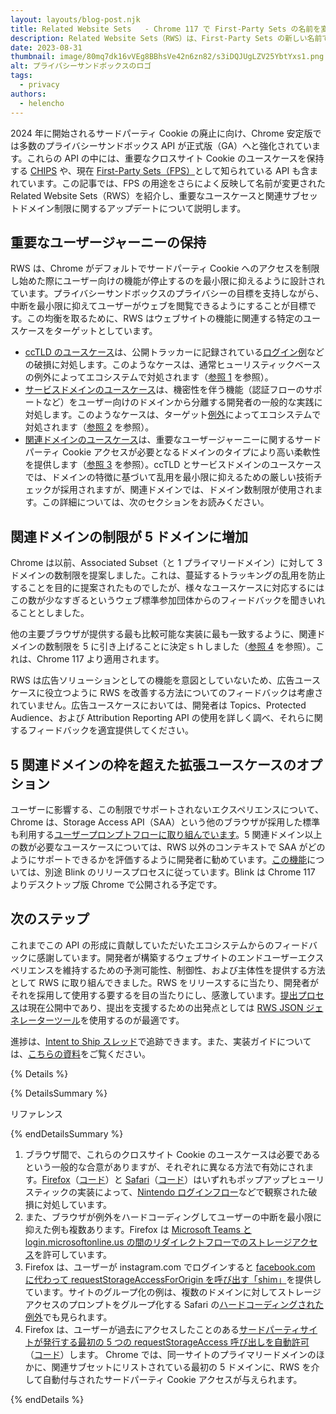```yaml
---
layout: layouts/blog-post.njk
title: Related Website Sets   - Chrome 117 で First-Party Sets の名前を変更
description: Related Website Sets（RWS）は、First-Party Sets の新しい名前です。セットをさらに柔軟に定義できるように改善されています。
date: 2023-08-31
thumbnail: image/80mq7dk16vVEg8BBhsVe42n6zn82/s3iDQJUgLZV25YbtYxs1.png
alt: プライバシーサンドボックスのロゴ
tags:
  - privacy
authors:
  - helencho
---
```


2024 年に開始されるサードパーティ Cookie の廃止に向け、Chrome 安定版では多数のプライバシーサンドボックス API が正式版（GA）へと強化されています。これらの API の中には、重要なクロスサイト Cookie のユースケースを保持する [CHIPS](/docs/privacy-sandbox/chips/) や、現在 [First-Party Sets（FPS）](/docs/privacy-sandbox/first-party-sets/)として知られている API も含まれています。この記事では、FPS の用途をさらによく反映して名前が変更された Related Website Sets（RWS）を紹介し、重要なユースケースと関連サブセットドメイン制限に関するアップデートについて説明します。

## 重要なユーザージャーニーの保持

RWS は、Chrome がデフォルトでサードパーティ Cookie へのアクセスを制限し始めた際にユーザー向けの機能が停止するのを最小限に抑えるように設計されています。プライバシーサンドボックスのプライバシーの目標を支持しながら、中断を最小限に抑えてユーザーがウェブを閲覧できるようにすることが目標です。この均衡を取るために、RWS はウェブサイトの機能に関連する特定のユースケースをターゲットとしています。

- [ccTLD のユースケース](https://github.com/WICG/first-party-sets/tree/main#defining-a-set-through-use-case-based-subsets)は、公開トラッカーに記録されている[ログイン例](https://issuetracker.google.com/268390722)などの破損に対処します。このようなケースは、通常ヒューリスティックベースの例外によってエコシステムで対処されます（[参照 1](#ref-1) を参照）。
- [サービスドメインのユースケース](https://github.com/WICG/first-party-sets/tree/main#defining-a-set-through-use-case-based-subsets)は、機密性を伴う機能（認証フローのサポートなど）をユーザー向けのドメインから分離する開発者の一般的な実践に対処します。このようなケースは、ターゲット[例外](https://searchfox.org/mozilla-central/rev/3002762e41363de8ee9ca80196d55e79651bcb6b/browser/extensions/webcompat/data/shims.js#686)によってエコシステムで対処されます（[参照 2](#ref-2) を参照）。
- [関連ドメインのユースケース](https://github.com/WICG/first-party-sets/tree/main#defining-a-set-through-use-case-based-subsets)は、重要なユーザージャーニーに関するサードパーティ Cookie アクセスが必要となるドメインのタイプにより高い柔軟性を提供します（[参照 3](#ref-3) を参照）。ccTLD とサービスドメインのユースケースでは、ドメインの特徴に基づいて乱用を最小限に抑えるための厳しい技術チェックが採用されますが、関連ドメインでは、ドメイン数制限が使用されます。この詳細については、次のセクションをお読みください。

## 関連ドメインの制限が 5 ドメインに増加

Chrome は以前、Associated Subset（と 1 プライマリードメイン）に対して 3 ドメインの数制限を提案しました。これは、蔓延するトラッキングの乱用を防止することを目的に提案されたものでしたが、様々なユースケースに対応するにはこの数が少なすぎるというウェブ標準参加団体からのフィードバックを聞きいれることとしました。

他の主要ブラウザが提供する最も比較可能な実装に最も一致するように、関連ドメインの数制限を 5 に引き上げることに決定ｓｈしました（[参照 4](#ref-4) を参照）。これは、Chrome 117 より適用されます。

RWS は広告ソリューションとしての機能を意図としていないため、広告ユースケースに役立つように RWS を改善する方法についてのフィードバックは考慮されていません。広告ユースケースにおいては、開発者は Topics、Protected Audience、および Attribution Reporting API の使用を詳しく調べ、それらに関するフィードバックを適宜提供してください。

## 5 関連ドメインの枠を超えた拡張ユースケースのオプション

ユーザーに影響する、この制限でサポートされないエクスペリエンスについて、Chrome は、Storage Access API（SAA）という他のブラウザが採用した標準も利用する[ユーザープロンプトフローに取り組んでいます](https://github.com/cfredric/chrome-storage-access-api)。5 関連ドメイン以上の数が必要なユースケースについては、RWS 以外のコンテキストで SAA がどのようにサポートできるかを評価するように開発者に勧めています。[この機能](https://groups.google.com/a/chromium.org/g/blink-dev/c/JHf7CWXDZUc/m/Dy2EElgvAgAJ)については、別途 Blink のリリースプロセスに従っています。Blink は Chrome 117 よりデスクトップ版 Chrome で公開される予定です。

## 次のステップ

これまでこの API の形成に貢献していただいたエコシステムからのフィードバックに感謝しています。開発者が構築するウェブサイトのエンドユーザーエクスペリエンスを維持するための予測可能性、制御性、および主体性を提供する方法として RWS に取り組んできました。RWS をリリースするに当たり、開発者がそれを採用して使用する要するを目の当たりにし、感激しています。[提出プロセス](https://github.com/GoogleChrome/first-party-sets/blob/main/FPS-Submission_Guidelines.md)は現在公開中であり、提出を支援するための出発点としては [RWS JSON ジェネレーターツール](https://goo.gle/rws-json-generator)を使用するのが最適です。

進捗は、[Intent to Ship スレッド](https://groups.google.com/a/chromium.org/g/blink-dev/c/7_6JDIfE1as/m/wModmpcaAgAJ)で追跡できます。また、実装ガイドについては、[こちらの資料](/docs/privacy-sandbox/first-party-sets-integration/)をご覧ください。

{% Details %}

{% DetailsSummary %}

リファレンス

{% endDetailsSummary %}

1. <a id="ref-1"></a>ブラウザ間で、これらのクロスサイト Cookie のユースケースは必要であるという一般的な合意がありますが、それぞれに異なる方法で有効にされます。[Firefox](https://developer.mozilla.org/docs/Web/Privacy/Storage_Access_Policy#automatic_storage_access_upon_interaction)（[コード](https://searchfox.org/mozilla-central/rev/3002762e41363de8ee9ca80196d55e79651bcb6b/dom/base/Document.cpp#16328)）と [Safari](https://webkit.org/blog/8311/intelligent-tracking-prevention-2-0/#:~:text=Temporary%20Compatibility%20Fix%3A%20Automatic%20Storage%20Access%20for%20Popups)（[コード](https://searchfox.org/wubkat/rev/5b368793a8c0a3d99c6991fcd3ef96e3dbd2cf2a/Source/WebKit/NetworkProcess/Classifier/ResourceLoadStatisticsDatabaseStore.cpp#1266)）はいずれもポップアップヒューリスティックの実装によって、[Nintendo ログインフロー](https://issuetracker.google.com/268390722)などで観察された破損に対処しています。
2. <a id="ref-2"></a>また、ブラウザが例外をハードコーディングしてユーザーの中断を最小限に抑えた例も複数あります。Firefox は [Microsoft Teams と login.microsoftonline.us の間のリダイレクトフローでのストレージアクセス](https://searchfox.org/mozilla-central/rev/3002762e41363de8ee9ca80196d55e79651bcb6b/browser/extensions/webcompat/data/shims.js#686)を許可しています。
3. <a id="ref-3"></a>Firefox は、ユーザーが instagram.com でログインすると [facebook.com に代わって requestStorageAccessForOrigin を呼び出す「shim」](https://searchfox.org/mozilla-central/source/browser/extensions/webcompat/shims/instagram.js)を提供しています。サイトのグループ化の例は、複数のドメインに対してストレージアクセスのプロンプトをグループ化する Safari の[ハードコーディングされた例外](https://github.com/WebKit/WebKit/blob/a2db53cd97dc8136ac5c2a22d4cd2b53d0d717d6/Source/WebCore/platform/network/NetworkStorageSession.cpp#L395)でも見られます。
4. <a id="ref-4"></a>Firefox は、ユーザーが過去にアクセスしたことのある[サードパーティサイトが発行する最初の 5 つの requestStorageAccess 呼び出しを自動許可](https://developer.mozilla.org/docs/Web/API/Storage_Access_API#:~:text=Firefox%20only%20prompts%20users%20after%20an%20origin%20has%20requested%20storage%20access%20on%20more%20than%20a%20threshold%20number%20of%20sites)（[コード](https://searchfox.org/mozilla-central/rev/c615dc4db129ece5cce6c96eb8cab8c5a3e26ac3/modules/libpref/init/StaticPrefList.yaml#4035)）します。 Chrome では、同一サイトのプライマリードメインのほかに、関連サブセットにリストされている最初の 5 ドメインに、RWS を介して自動付与されたサードパーティ Cookie アクセスが与えられます。

{% endDetails %}
